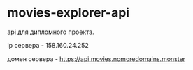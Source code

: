 # movies-explorer-api

api для дипломного проекта.

ip сервера - 158.160.24.252

домен сервера - https://api.movies.nomoredomains.monster
